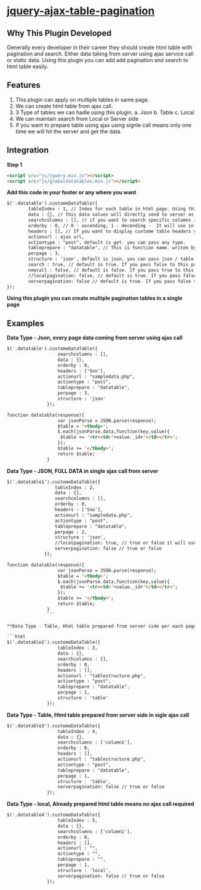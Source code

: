 # [jquery-ajax-table-pagination](https://open-source-plugins.github.io/jquery-ajax-table-pagination/)
Why This Plugin Developed
-------------------------
Generally every developer in their career they should create html table with pagination and search. Either data taking from server using ajax service call or static data. Using this plugin you can add add pagination and search  to html table easily. 

Features 
--------
1. This plugin can apply on multiple tables in same page.
2. We can create html table from ajax call.
3. 3 Type of tables we can hadle using this plugin.
  	a. Json
    b. Table
    c. Local
4. We can maintain search from Local or Server side
5. If you want to prepare table using ajax using signle call means only one time we will hit the server and get the data.

Integration
-----------
**Step 1**
```html
<script src="js/jquery.min.js"></script>
<script src="js/globaldatatables.min.js"></script>
```
**Add this code in your footer or any where you want**
```html
$('.datatable').customeDataTable({
        tableIndex : 1, // Index for each table in html page. Using this you can create multiple tables in same page
        data : {}, // this data values will directly send to server as a request data
        searchcolumns : [], // if you want to search specific columns in table you can pass here.
        orderby : 0, // 0 - ascending, 1 - decending -  It will use in ajax call only
        headers : [], // If you want to display custome table headers you can pass here.
        actionurl : ajax url,
        actiontype : "post", default is get. you can pass any type. 
        tableprepare : "datatable", // This is function name. writen by developer in their code to prepare  html table using server json data. it will be passing in json type only. 
        perpage : 3,
        structure : 'json', default is json. you can pass json / table / local 
        search : true, // default is true. If you pass false to this parameter. Search field will be removed from tamplate.
        newcall : false, // default is false. If you pass true to this parameter. When you want to raise a new ajax call meanse in your html page you are maintaining seperate search or page will have seperate tab system. In that you should pass true to this parameter
        //localpagination: false, // default is true. If you pass false to this parameter - pagination will hide
        serverpagination: false // default is true. If you pass false to this parameter. Plugin will be consider. coming full data from server in single ajax call. It will use in ajax call purpose only.
});
```

**Using this plugin you can create multiple pagination tables in a single page** 

Examples
--------
**Data Type - Json, every page data coming from server using ajax call**

```html
$('.datatable').customeDataTable({
                   searchcolumns : [],
				   data : {},
                   orderby : 0,
                   headers : ['Sno'],
                   actionurl : "sampledata.php",
                   actiontype : "post",
                   tableprepare : "datatable",
                   perpage : 3,
                   structure : 'json'
               });
```
```html
function datatable(response){
                   var jsonParse = JSON.parse(response);
                   $table = '<tbody>';
                   $.each(jsonParse.data,function(key,value){
                    $table += '<tr><td>'+value._id+'</td></tr>';   
                   });
                   $table += '</tbody>';
                   return $table;
               }
```

 **Data Type - JSON, FULL DATA in single ajax call from server** 
 
 ```html
 $('.datatable1').customeDataTable({
                   tableIndex : 2,
				   data : {},
                   searchcolumns : [],
                   orderby : 0,
                   headers : ['Sno'],
                   actionurl : "sampledata.php",
                   actiontype : "post",
                   tableprepare : "datatable",
                   perpage : 2,
                   structure : 'json',
                   //localpagination: true, // true or false it will use in full data get from server at on time.
                   serverpagination: false // true or false
               });
```
```html
function datatable(response){
                   var jsonParse = JSON.parse(response);
                   $table = '<tbody>';
                   $.each(jsonParse.data,function(key,value){
                    $table += '<tr><td>'+value._id+'</td></tr>';   
                   });
                   $table += '</tbody>';
                   return $table;
               }
               ```
               
**Data Type - Table, Html table prepared from server side per each page**

```html
$('.datatable2').customeDataTable({
                   tableIndex : 3,
				   data : {},
                   searchcolumns : [],
                   orderby : 0,
                   headers : [],
                   actionurl : "tablestructure.php",
                   actiontype : "post",
                   tableprepare : "datatable",
                   perpage : 1,
                   structure : 'table'
               });
```

**Data Type - Table, Html table prepared from server side in sigle ajax call**

```html
$('.datatable3').customeDataTable({
                   tableIndex : 4,
				   data : {},
                   searchcolumns : ['column1'],
                   orderby : 0,
                   headers : [],
                   actionurl : "tablestructure.php",
                   actiontype : "post",
                   tableprepare : "datatable",
                   perpage : 1,
                   structure : 'table',
                   serverpagination: false // true or false
               });
```
**Data Type - local, Already prepared html table means no ajax call required**

```html
$('.datatable4').customeDataTable({
                   tableIndex : 5,
				   data : {},
                   searchcolumns : ['column1'],
                   orderby : 0,
                   headers : [],
                   actionurl : "",
                   actiontype : "",
                   tableprepare : "",
                   perpage : 1,
                   structure : 'local',
                   serverpagination: false // true or false
               });
```











